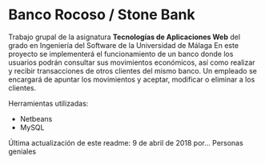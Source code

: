 # Banco Rocoso / Stone Bank
Trabajo grupal de la asignatura **Tecnologías de Aplicaciones Web** del grado en Ingeniería del Software de la Universidad de Málaga
En este proyecto se implementerá el funcionamiento de un banco donde los usuarios podrán consultar sus movimientos económicos,
así como realizar y recibir transacciones de otros clientes del mismo banco. Un empleado se encargará de apuntar los movimientos y
aceptar, modificar o eliminar a los clientes.

Herramientas utilizadas:
  - Netbeans
  - MySQL


Última actualización de este readme: 9 de abril de 2018
por... Personas geniales
